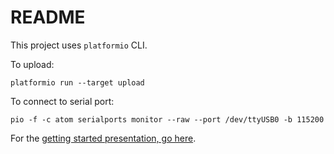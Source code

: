 # README

This project uses `platformio` CLI.

To upload: 

```
platformio run --target upload
```

To connect to serial port: 

```
pio -f -c atom serialports monitor --raw --port /dev/ttyUSB0 -b 115200
```

For the [getting started presentation, go here](https://mauriciojost.github.io/2020/04/30/arduino-finally-getting-started/presentation.html#/).
